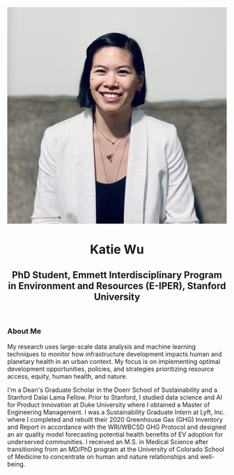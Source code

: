 <html>
  <body>
  <img src="/img:/headshot.PNG"/>
    <header>
      <h1>Katie Wu</h1>
      <h2>PhD Student, Emmett Interdisciplinary Program in Environment and Resources (E-IPER), Stanford University</h2>
    </header>
    <main>
      <h3>About Me</h3>
      <p>My research uses large-scale data analysis and machine learning techniques to monitor how infrastructure development impacts human and planetary health in an urban context. My focus is on implementing optimal development opportunities, policies, and strategies prioritizing resource access, equity, human health, and nature. </p> 
      <p>I'm a Dean's Graduate Scholar in the Doerr School of Sustainability and a Stanford Dalai Lama Fellow. Prior to Stanford, I studied data science and AI for Product Innovation at Duke University where I obtained a Master of Engineering Management. I was a Sustainability Graduate Intern at Lyft, Inc. where I completed and rebuilt their 2020 Greenhouse Gas (GHG) Inventory and Report in accordance with the WRI/WBCSD GHG Protocol and designed an air quality model forecasting potential health benefits of EV adoption for underserved communities. I received an M.S. in Medical Science after transitioning from an MD/PhD program at the University of Colorado School of Medicine to concentrate on human and nature relationships and well-being. </p>
    </main>
  </body>
</html>
